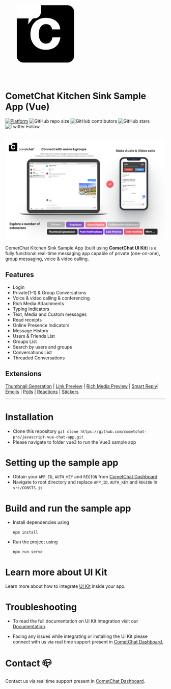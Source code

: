 <div style="width:100%">
    <div style="width:50%;">
        <div align="center">
       <a> <img align="center" width="180" height="180" alt="CometChat" src="./Screenshots/logo.png"> </a>  
        </div>    
    </div>    
</div>

</br></br>

# CometChat Kitchen Sink Sample App (Vue)

[![Platform](https://img.shields.io/badge/Platform-Javascript-brightgreen)](#)
![GitHub repo size](https://img.shields.io/github/repo-size/cometchat-pro/javascript-vue-chat-app)
![GitHub contributors](https://img.shields.io/github/contributors/cometchat-pro/javascript-vue-chat-app)
![GitHub stars](https://img.shields.io/github/stars/cometchat-pro/javascript-vue-chat-app?style=social)
![Twitter Follow](https://img.shields.io/twitter/follow/cometchat?style=social)
</br></br>

![alt text](./Screenshots/main.png "Main")

CometChat Kitchen Sink Sample App (built using **CometChat UI Kit**) is a fully functional real-time messaging app capable of private (one-on-one), group messaging, voice & video calling.

## Features

- Login
- Private(1-1) & Group Conversations
- Voice & video calling & conferencing
- Rich Media Attachments
- Typing Indicators
- Text, Media and Custom messages
- Read receipts
- Online Presence Indicators
- Message History
- Users & Friends List
- Groups List
- Search by users and groups
- Conversations List
- Threaded Conversations

## Extensions

[Thumbnail Generation](https://prodocs.cometchat.com/docs/extensions-thumbnail-generation) | [Link Preview](https://prodocs.cometchat.com/docs/extensions-link-preview) | [Rich Media Preview](https://prodocs.cometchat.com/docs/extensions-rich-media-preview) | [Smart Reply](https://prodocs.cometchat.com/docs/extensions-smart-reply)| [Emojis](https://prodocs.cometchat.com/docs/extensions-emojis) | [Polls](https://prodocs.cometchat.com/docs/extensions-polls) | [Reactions](https://prodocs.cometchat.com/docs/extensions-reactions) | [Stickers](https://prodocs.cometchat.com/docs/extensions-stickers)

<hr/>

# Installation

- Clone this repository  `git clone https://github.com/cometchat-pro/javascript-vue-chat-app.git`
- Please navigate to folder vue3 to run the Vue3 sample app

# Setting up the sample app

- Obtain your `APP_ID`, `AUTH_KEY` and `REGION` from [CometChat Dashboard](https://app.cometchat.com/)
- Navigate to root directory and replace `APP_ID`, `AUTH_KEY` and `REGION` in `src/CONSTS.js`

# Build and run the sample app

- Install dependencies using
  ```shell
  npm install
  ```
- Run the project using
  ```shell
  npm run serve
  ```

# Learn more about UI Kit

Learn more about how to integrate [UI Kit](https://github.com/cometchat-pro/cometchat-pro-vue-ui-kit/) inside your app.

# Troubleshooting

- To read the full documentation on UI Kit integration visit our [Documentation](https://prodocs.cometchat.com/docs/vue-ui-kit).

- Facing any issues while integrating or installing the UI Kit please connect with us via real time support present in <a href="https://app.cometchat.com/">CometChat Dashboard.</a>

# Contact 📪

Contact us via real time support present in [CometChat Dashboard](https://app.cometchat.com/).
